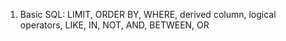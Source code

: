 
1. Basic SQL: 
LIMIT, ORDER BY, WHERE, derived column, logical operators,
LIKE, IN, NOT, AND, BETWEEN, OR
